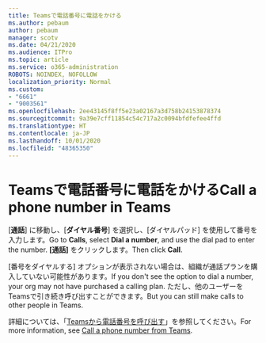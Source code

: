 ```yaml
---
title: Teamsで電話番号に電話をかける
ms.author: pebaum
author: pebaum
manager: scotv
ms.date: 04/21/2020
ms.audience: ITPro
ms.topic: article
ms.service: o365-administration
ROBOTS: NOINDEX, NOFOLLOW
localization_priority: Normal
ms.custom:
- "6661"
- "9003561"
ms.openlocfilehash: 2ee43145f8ff5e23a02167a3d758b24153878374
ms.sourcegitcommit: 9a39e7cff11854c54c717a2c0094bfdfefee4ffd
ms.translationtype: HT
ms.contentlocale: ja-JP
ms.lasthandoff: 10/01/2020
ms.locfileid: "48365350"
---
```

# <a name="call-a-phone-number-in-teams"></a><span data-ttu-id="a58db-102">Teamsで電話番号に電話をかける</span><span class="sxs-lookup"><span data-stu-id="a58db-102">Call a phone number in Teams</span></span>

<span data-ttu-id="a58db-103">[**通話**] に移動し、[**ダイヤル番号**] を選択し、[ダイヤルパッド] を使用して番号を入力します。</span><span class="sxs-lookup"><span data-stu-id="a58db-103">Go to  **Calls**, select  **Dial a number**, and use the dial pad to enter the number.</span></span> <span data-ttu-id="a58db-104">**[通話]** をクリックします。</span><span class="sxs-lookup"><span data-stu-id="a58db-104">Then click  **Call**.</span></span>

<span data-ttu-id="a58db-105">[番号をダイヤルする] オプションが表示されない場合は、組織が通話プランを購入していない可能性があります。</span><span class="sxs-lookup"><span data-stu-id="a58db-105">If you don't see the option to dial a number, your org may not have purchased a calling plan.</span></span> <span data-ttu-id="a58db-106">ただし、他のユーザーをTeamsで引き続き呼び出すことができます。</span><span class="sxs-lookup"><span data-stu-id="a58db-106">But you can still make calls to other people in Teams.</span></span>  

<span data-ttu-id="a58db-107">詳細については、「[Teamsから電話番号を呼び出す](https://support.microsoft.com/office/20d24ace-2851-4c29-8441-30dd2a5cf078)」を参照してください。</span><span class="sxs-lookup"><span data-stu-id="a58db-107">For more information, see [Call a phone number from Teams](https://support.microsoft.com/office/20d24ace-2851-4c29-8441-30dd2a5cf078).</span></span>
